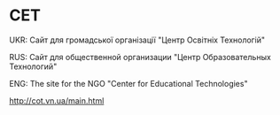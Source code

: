 # CET

UKR: Сайт для громадської організації "Центр Освітніх Технологій"

RUS: Сайт для общественной организации "Центр Образовательных Технологий"

ENG: The site for the NGO "Center for Educational Technologies"

http://cot.vn.ua/main.html
